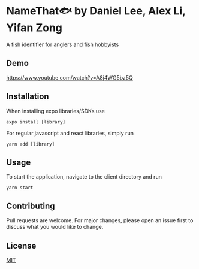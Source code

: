 # NameThat🐟 by Daniel Lee, Alex Li, Yifan Zong
A fish identifier for anglers and fish hobbyists

## Demo
https://www.youtube.com/watch?v=A8j4WG5bz5Q

## Installation

When installing expo libraries/SDKs use

```
expo install [library]
```

For regular javascript and react libraries, simply run

```
yarn add [library]
```

## Usage

To start the application, navigate to the client directory and run

```
yarn start
```

## Contributing

Pull requests are welcome. For major changes, please open an issue first to discuss what you would like to change.

## License

[MIT](https://choosealicense.com/licenses/mit/)
